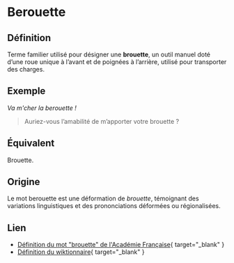 # Berouette

## Définition

Terme familier utilisé pour désigner une **brouette**, un outil manuel doté d’une roue unique à l’avant et de poignées à l’arrière, utilisé pour transporter des charges.

## Exemple

_Va m'cher la berouette !_
> Auriez-vous l’amabilité de m’apporter votre brouette ?

## Équivalent

Brouette.

## Origine

Le mot berouette est une déformation de _brouette_, témoignant des variations linguistiques et des prononciations déformées ou régionalisées.

## Lien

* [Définition du mot "brouette" de l'Académie Française](https://www.dictionnaire-academie.fr/article/A9B2274){ target="_blank" }
* [Définition du wiktionnaire](https://fr.wiktionary.org/wiki/berouette){ target="_blank" }
